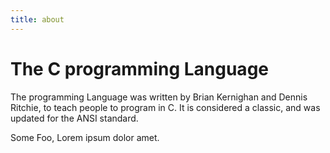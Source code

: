 ```yaml
---
title: about
---
```


# The C programming Language

The programming Language was written by Brian Kernighan and Dennis Ritchie, to
teach people to program in C. It is considered a classic, and was updated for
the ANSI standard.

Some Foo, Lorem ipsum dolor amet.
